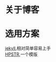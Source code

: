 # 关于博客  
  
# 选用方案  
[jekyll](http://jekyll.com.cn/),相对简单容易上手  
[HPSTR](https://mademistakes.com/work/hpstr-jekyll-theme/),一个模版  
